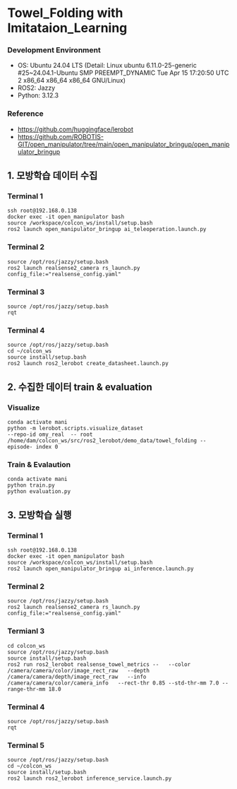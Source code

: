 # Towel_Folding with Imitataion_Learning 

### Development Environment 
- OS: Ubuntu 24.04 LTS (Detail: Linux ubuntu 6.11.0-25-generic #25~24.04.1-Ubuntu SMP PREEMPT_DYNAMIC Tue Apr 15 17:20:50 UTC 2 x86_64 x86_64 x86_64 GNU/Linux)
- ROS2: Jazzy
- Python: 3.12.3

### Reference
- https://github.com/huggingface/lerobot
- https://github.com/ROBOTIS-GIT/open_manipulator/tree/main/open_manipulator_bringup/open_manipulator_bringup

## 1. 모방학습 데이터 수집

### Terminal 1
```
ssh root@192.168.0.138
docker exec -it open_manipulator bash
source /workspace/colcon_ws/install/setup.bash
ros2 launch open_manipulator_bringup ai_teleoperation.launch.py
```

### Terminal 2
```
source /opt/ros/jazzy/setup.bash
ros2 launch realsense2_camera rs_launch.py config_file:="realsense_config.yaml"
```

### Terminal 3
```
source /opt/ros/jazzy/setup.bash
rqt
```

### Terminal 4
```
source /opt/ros/jazzy/setup.bash
cd ~/colcon_ws
source install/setup.bash
ros2 launch ros2_lerobot create_datasheet.launch.py
```

## 2. 수집한 데이터 train & evaluation

### Visualize
```
conda activate mani
python -m lerobot.scripts.visualize_dataset  
--repo-id omy_real  -- root /home/dam/colcon_ws/src/ros2_lerobot/demo_data/towel_folding -- episode- index 0
```

### Train & Evalaution
```
conda activate mani
python train.py 
python evaluation.py
```

## 3. 모방학습 실행

### Terminal 1
```
ssh root@192.168.0.138
docker exec -it open_manipulator bash
source /workspace/colcon_ws/install/setup.bash
ros2 launch open_manipulator_bringup ai_inference.launch.py
```

### Terminal 2
```
source /opt/ros/jazzy/setup.bash
ros2 launch realsense2_camera rs_launch.py config_file:="realsense_config.yaml"
```

### Termianl 3
```
cd colcon_ws
source /opt/ros/jazzy/setup.bash
source install/setup.bash
ros2 run ros2_lerobot realsense_towel_metrics --   --color /camera/camera/color/image_rect_raw   --depth /camera/camera/depth/image_rect_raw   --info  /camera/camera/color/camera_info   --rect-thr 0.85 --std-thr-mm 7.0 --range-thr-mm 18.0
```

### Terminal 4
```
source /opt/ros/jazzy/setup.bash
rqt
```

### Terminal 5
```
source /opt/ros/jazzy/setup.bash
cd ~/colcon_ws
source install/setup.bash
ros2 launch ros2_lerobot inference_service.launch.py
```
